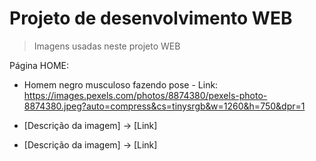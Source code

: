 # Projeto de desenvolvimento WEB

> Imagens usadas neste projeto WEB

Página HOME:
- Homem negro musculoso fazendo pose - Link: https://images.pexels.com/photos/8874380/pexels-photo-8874380.jpeg?auto=compress&cs=tinysrgb&w=1260&h=750&dpr=1
* [Descrição da imagem] -> [Link]
+ [Descrição da imagem] -> [Link]